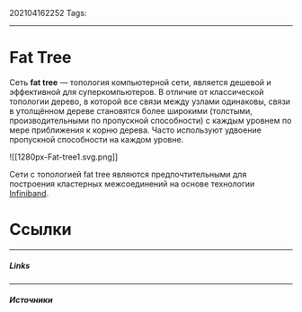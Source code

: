 202104162252
Tags:
___
# Fat Tree
Сеть **fat tree**  — топология компьютерной сети, является дешевой и эффективной для суперкомпьютеров. В отличие от классической топологии дерево, в которой все связи между узлами одинаковы, связи в утолщённом дереве становятся более широкими (толстыми, производительными по пропускной способности) с каждым уровнем по мере приближения к корню дерева. Часто используют удвоение пропускной способности на каждом уровне.

![[1280px-Fat-tree1.svg.png]]

Сети с топологией fat tree являются предпочтительными для построения кластерных межсоединений на основе технологии [Infiniband](https://ru.wikipedia.org/wiki/Infiniband "Infiniband").





# Ссылки
___
##### Links


---
##### Источники

